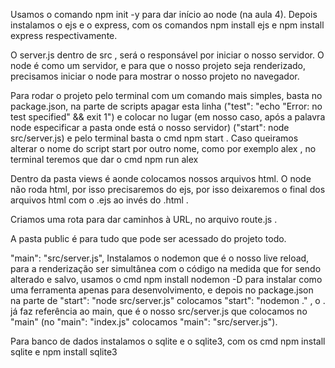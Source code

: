 Usamos o comando  npm init -y  para dar início ao node (na aula 4).
Depois instalamos o ejs e o express, com os comandos  npm install ejs  e  npm install express  respectivamente. 

O  server.js  dentro de  src , será o responsável por iniciar o nosso servidor. O node é como um servidor, e para que o nosso projeto seja renderizado, precisamos iniciar o node para mostrar o nosso projeto no navegador. 

Para rodar o projeto pelo terminal com um comando mais simples, basta no  package.json, na parte de  scripts  apagar esta linha ("test": "echo \"Error: no test specified\" && exit 1") e colocar no lugar (em nosso caso, após a palavra  node  especificar a pasta onde está o nosso servidor)  ("start": node src/server.js) e pelo terminal basta o cmd  npm start  . Caso queiramos alterar o nome do script  start  por outro nome, como por exemplo  alex , no terminal teremos que dar o cmd  npm run alex 

Dentro da pasta  views  é aonde colocamos nossos arquivos html. O node não roda html, por isso precisaremos do  ejs, por isso deixaremos o final dos arquivos html com o  .ejs  ao invés do  .html  .

Criamos uma rota para dar caminhos à URL, no arquivo  route.js  .

A pasta  public  é para tudo que pode ser acessado do projeto todo.

"main": "src/server.js",
Instalamos o  nodemon  que é o nosso live reload, para a renderização ser simultânea com o código na medida que for sendo alterado e salvo, usamos o cmd  npm install nodemon -D   para instalar como uma ferramenta apenas para desenvolvimento, e depois no package.json na parte de  "start": "node src/server.js"  colocamos  "start": "nodemon ."  , o  .  já faz referência ao main, que é o nosso  src/server.js que colocamos no "main"  (no "main": "index.js"  colocamos  "main": "src/server.js").

Para banco de dados instalamos o sqlite e o sqlite3, com os cmd  npm install sqlite  e  npm install sqlite3

